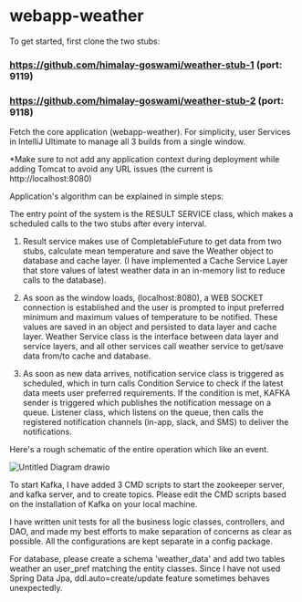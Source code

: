 # webapp-weather

To get started, first clone the two stubs: 

### https://github.com/himalay-goswami/weather-stub-1 (port: 9119)

### https://github.com/himalay-goswami/weather-stub-2 (port: 9118)

Fetch the core application (webapp-weather). For simplicity, user Services in IntelliJ Ultimate to manage all 3 builds from a single window.

*Make sure to not add any application context during deployment while adding Tomcat to avoid any URL issues (the current is http://localhost:8080)

Application's algorithm can be explained in simple steps:

The entry point of the system is the RESULT SERVICE class, which makes a scheduled calls to the two stubs after every interval.  

1. Result service makes use of CompletableFuture to get data from two stubs, calculate mean temperature and save the Weather object to database     and cache layer. (I have implemented a Cache Service Layer that store values of latest weather data in an in-memory list to reduce calls to     the database).

2. As soon as the window loads, (localhost:8080), a WEB SOCKET connection is established and the user is prompted to input preferred minimum and    maximum values of temperature to be notified. These values are saved in an object and persisted to data layer and cache layer. Weather  Service class is the interface between data layer and service layers, and all other services call weather service to get/save data from/to cache and database. 

3. As soon as new data arrives, notification service class is triggered as scheduled, which in turn calls Condition Service to check if the latest data meets user preferred requirements. If the condition is met, KAFKA sender is triggered which publishes the notification message on a queue. Listener class, which listens on the queue, then calls the registered notification channels (in-app, slack, and SMS) to deliver the notifications.

Here's a rough schematic of the entire operation which like an event. 

![Untitled Diagram drawio](https://user-images.githubusercontent.com/89119726/224597590-6e1807d6-22db-4633-935d-5e2c10915afb.png)

To start Kafka, I have added 3 CMD scripts to start the zookeeper server, and kafka server, and to create topics. Please edit the CMD scripts based on the installation of Kafka on your local machine. 

I have written unit tests for all the business logic classes, controllers, and DAO, and made my best efforts to make separation of concerns as clear as possible. All the configurations are kept separate in a config package. 

For database, please create a schema 'weather_data' and add two tables weather an user_pref matching the entity classes. Since I have not used Spring Data Jpa, ddl.auto=create/update feature sometimes behaves unexpectedly.
